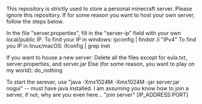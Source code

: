 This repository is strictly used to store a personal minecraft server. Please ignore this repository.
If for some reason you want to host your own server, follow the steps below.

In the file "server.properties", fill in the "server-ip" field with your own local/public IP.
  To find your IP in windows: ipconfig | findstr /i "IPv4"
  To find you IP in linux/macOS: ifconfig | grep inet

If you want to house a new server:
  Delete all the files except for eula.txt, server.properties, and server.jar
Else (for some reason, you want to play on my world):
  do_nothing

To start the serever, use "java -Xmx1024M -Xms1024M -jar server.jar nogui" -- must have java installed.
I am assuming you know how to join a server, if not, why are you even here... 
  "join server" [IP_ADDRESS:PORT]


